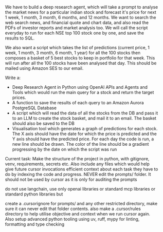 We have to build a deep research agent, which will take a prompt to analyse the market news for a particular indian stock and forecast it's price for next 1 week,  1 month,  3 month,  6 months, and  12 months. We want to search the web search news, and financial quote and chart data, and also read the PDFs of investor reports and market analysis too. We will call the script everyday to run for each NSE top 100 stock one by one, and save the results to SQL.

We also want a script which takes the list of predictions (current price, 1 week, 1 month, 3 month, 6 month, 1 year) for all the 100 stocks then composes a basket of 5 best stocks to keep in portfolio for that week. This will run after all the 100 stocks have been analysed that day. This should be mailed using Amazon SES to our email.

Write a:
- Deep Research Agent in Python using OpenAI APIs and Agents and Tools which would run the main query for a stock and return the target prices.
- ⁠A function to save the results of each query to an Amazon Aurora  PostgreSQL Database
- ⁠A script which will read the data of all the stocks from the DB and pass it to an LLM to create the stock basket, and mail it to an email. The basket should also be saved to the DB
- Visualisation tool which generates a graph of predictions for each stock. The X axis should have the date for which the price is predicted and the Y axis should have the predicted price. For each day the code is run, a new line should be drawn. The color of the line should be a gradient progressing by the date on which the script was run

Current task: Make the structure of the project in python, with gitignore, venv, requirements, secrets etc. Also include any files which would help give future cursor invocations efficient context about each task they have to do by indexing the code and progress. NEVER edit the prompts/ folder. It should not be used by cursor as it is only for auditing the prompts


do not use langchain, use only openai libraries or standard mcp libraries or standard python libraries but 


create a .cursorignore for prompts/ and any other restricted directory, make sure it can never edit that folder contents. also make a .cursor/rules directory to help utilise objective and context when we run cursor again. Also setup advanced python tooling using uv, ruff, mypy for linting, formatting and type checking